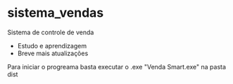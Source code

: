 # sistema_vendas
 Sistema de controle de venda

 - Estudo e aprendizagem
 - Breve mais atualizações

 Para iniciar o progreama basta executar o .exe "Venda Smart.exe" na pasta dist